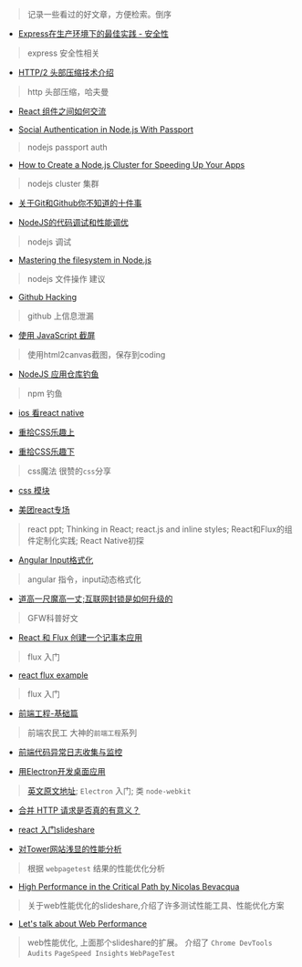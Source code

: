 > 记录一些看过的好文章，方便检索。倒序

* [Express在生产环境下的最佳实践 - 安全性](http://segmentfault.com/a/1190000003996618)
> express 安全性相关

* [HTTP/2 头部压缩技术介绍](https://imququ.com/post/header-compression-in-http2.html)
> http 头部压缩，哈夫曼  

* [React 组件之间如何交流](http://www.60sky.com/2015/09/03/2015-07-19-react-component-communicate/)

* [Social Authentication in Node.js With Passport](http://mherman.org/blog/2015/09/26/social-authentication-in-node-dot-js-with-passport)
> nodejs passport auth

* [How to Create a Node.js Cluster for Speeding Up Your Apps](http://www.sitepoint.com/how-to-create-a-node-js-cluster-for-speeding-up-your-apps/)
> nodejs cluster 集群

* [关于Git和Github你不知道的十件事](http://segmentfault.com/a/1190000003830252)

* [NodeJS的代码调试和性能调优](http://www.barretlee.com/blog/2015/10/07/debug-nodejs-in-command-line/)
> nodejs 调试

* [Mastering the filesystem in Node.js](https://medium.com/@yoshuawuyts/mastering-the-filesystem-in-node-js-4706b7cb0801)
> nodejs 文件操作 建议

* [Github Hacking](http://www.jianshu.com/p/d6b54f1d60f1)
> github 上信息泄漏

* [使用 JavaScript 截屏](http://www.barretlee.com/blog/2015/09/24/screenshot-with-javascript/)
> 使用html2canvas截图，保存到coding

* [NodeJS 应用仓库钓鱼](http://www.cnblogs.com/index-html/p/npm_package_phishing.html)
> npm 钓鱼

* [ios 看react native](http://blog.csdn.net/zhe13/article/details/48439967#0-tsina-1-99344-397232819ff9a47a7b7e80a40613cfe1)

* [重拾CSS乐趣上](https://github.com/cssmagic/blog/issues/52)
* [重拾CSS乐趣下](https://github.com/cssmagic/blog/issues/54)
> css魔法 很赞的`css`分享

* [css 模块](http://www.75team.com/archives/1049)

* [美团react专场](http://www.w3ctech.com/event/53)
> react ppt; Thinking in React; react.js and inline styles; React和Flux的组件定制化实践; React Native初探

* [Angular Input格式化](http://greengerong.com/blog/2015/09/03/angular-inputge-shi-hua/)
> angular 指令，input动态格式化

* [道高一尺魔高一丈;互联网封锁是如何升级的](https://theinitium.com/article/20150904-mainland-greatfirewall/)
> GFW科普好文

* [React 和 Flux 创建一个记事本应用](http://zhuanlan.zhihu.com/FrontendMagazine/19934725)
> flux 入门

* [react flux example](http://tonyspiro.com/building-a-simple-react-application-using-the-flux-pattern/)
> flux 入门

* [前端工程-基础篇](https://github.com/fouber/blog/issues/10)
> 前端农民工 大神的`前端工程`系列

* [前端代码异常日志收集与监控](http://www.cnblogs.com/hustskyking/p/fe-monitor.html)

* [用Electron开发桌面应用](http://get.jobdeer.com/7870.get)
> [英文原文地址](https://medium.com/developers-writing/building-a-desktop-application-with-electron-204203eeb658);  `Electron` 入门; 类 `node-webkit` 

* [合并 HTTP 请求是否真的有意义？](http://www.zhihu.com/question/34401250)

* [react 入门slideshare](http://yiminghe.me/learning-react/tutorial/zh-cn/intro.html)

* [对Tower网站浅显的性能分析](https://github.com/ccforward/cc/blob/master/Tower_Performance/README.md)
> 根据 `webpagetest` 结果的性能优化分析

* [High Performance in the Critical Path by Nicolas Bevacqua](https://speakerdeck.com/bevacqua/high-performance-in-the-critical-path) 
> 关于web性能优化的slideshare,介绍了许多测试性能工具、性能优化方案


* [Let's talk about Web Performance](http://ponyfoo.com/articles/talk-about-web-performance)
> web性能优化, 上面那个slideshare的扩展。
> 介绍了 `Chrome DevTools Audits` `PageSpeed Insights` `WebPageTest`

